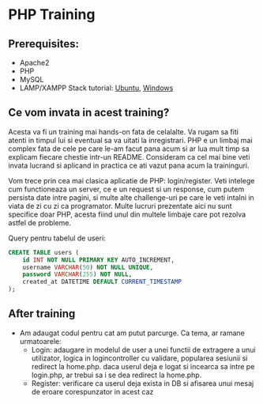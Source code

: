 # PHP Training

## Prerequisites:

- Apache2
- PHP
- MySQL
- LAMP/XAMPP Stack tutorial: [Ubuntu](https://phoenixnap.com/kb/how-to-install-lamp-stack-on-ubuntu), [Windows](https://www.apachefriends.org/download.html)

## Ce vom invata in acest training?

Acesta va fi un training mai hands-on fata de celalalte. Va rugam sa fiti atenti in timpul lui si eventual sa va uitati la inregistrari. PHP e un limbaj mai complex fata de cele pe care le-am facut pana acum si ar lua mult timp sa explicam fiecare chestie intr-un README. Consideram ca cel mai bine veti invata lucrand si aplicand in practica ce ati vazut pana acum la traininguri.

Vom trece prin cea mai clasica aplicatie de PHP: login/register. Veti intelege cum functioneaza un server, ce e un request si un response, cum putem persista date intre pagini, si multe alte challenge-uri pe care le veti intalni in viata de zi cu zi ca programator. Multe lucruri prezentate aici nu sunt specifice doar PHP, acesta fiind unul din multele limbaje care pot rezolva astfel de probleme.

Query pentru tabelul de useri:
```sql
CREATE TABLE users (
    id INT NOT NULL PRIMARY KEY AUTO_INCREMENT,
    username VARCHAR(50) NOT NULL UNIQUE,
    password VARCHAR(255) NOT NULL,
    created_at DATETIME DEFAULT CURRENT_TIMESTAMP
);
```

## After training

- Am adaugat codul pentru cat am putut parcurge. Ca tema, ar ramane urmatoarele:
    - Login: adaugare in modelul de user a unei functii de extragere a unui utilizator, logica in logincontroller cu validare, popularea sesiunii si redirect la home.php. daca userul deja e logat si incearca sa intre pe login.php, ar trebui sa i se dea redirect la home.php.
    - Register: verificare ca userul deja exista in DB si afisarea unui mesaj de eroare corespunzator in acest caz